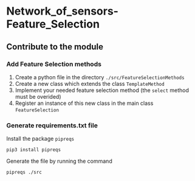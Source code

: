 # Network_of_sensors-Feature_Selection

## Contribute to the module

### Add Feature Selection methods

1. Create a python file in the directory `./src/FeatureSelectionMethods`
2. Create a new class which extends the class `TemplateMethod`
3. Implement your needed feature selection method (the `select` method must be overided)
4. Register an instance of this new class in the main class `FeatureSelection`

### Generate requirements.txt file

Install the package `pipreqs`
```shell
pip3 install pipreqs
```

Generate the file by running the command
```shell
pipreqs ./src
```